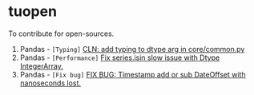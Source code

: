 # tuopen
To contribute for open-sources.

1. Pandas - `[Typing]`  [CLN: add typing to dtype arg in core/common.py](https://github.com/pandas-dev/pandas/pull/39018)
2. Pandas - `[Performance]` [Fix series.isin slow issue with Dtype IntegerArray.](https://github.com/pandas-dev/pandas/pull/38379)
3. Pandas - `[Fix bug]` [FIX BUG: Timestamp add or sub DateOffset with nanoseconds lost.](https://github.com/pandas-dev/pandas/pull/43968)

